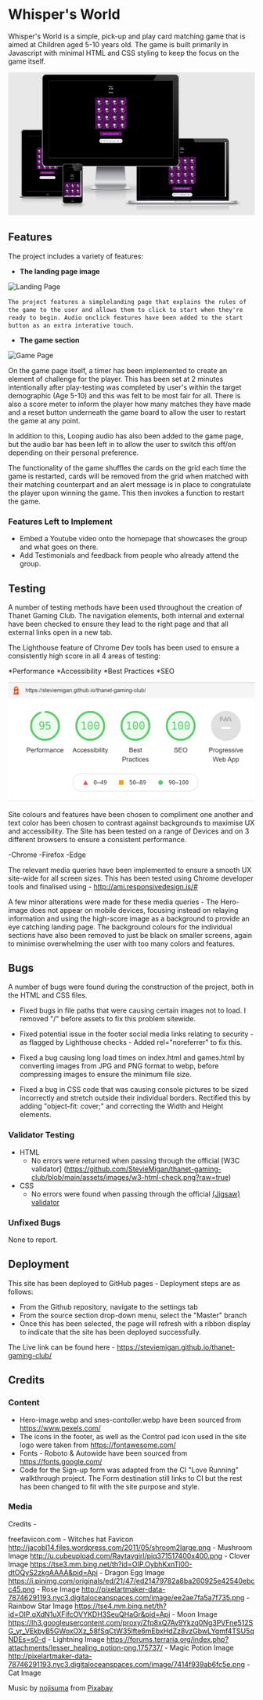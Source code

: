# Whisper's World

Whisper's World is a simple, pick-up and play card matching game that is aimed at Children aged 5-10 years old. The game is built primarily in Javascript with minimal HTML and CSS styling to keep the focus on the game itself. 

![Responsive Mock-up](https://github.com/StevieMigan/whispersworld/blob/main/assets/images/game-responsive.png?raw=true)

## Features 

The project includes a variety of features: 

- __The landing page image__

![Landing Page]()

    The project features a simplelanding page that explains the rules of the game to the user and allows them to click to start when they're ready to begin. Audio onclick features have been added to the start button as an extra interative touch.

- __The game section__

![Game Page]()

On the game page itself, a timer has been implemented to create an element of challenge for the player. This has been set at 2 minutes intentionally after play-testing was completed by user's within the target demographic (Age 5-10) and this was felt to be most fair for all. There is also a score meter to inform the player how many matches they have made and a reset button underneath the game board to allow the user to restart the game at any point.

In addition to this, Looping audio has also been added to the game page, but the audio bar has been left in to allow the user to switch this off/on depending on their personal preference.

The functionality of the game shuffles the cards on the grid each time the game is restarted, cards will be removed from the grid when matched with their matching counterpart and an alert message is in place to congratulate the player upon winning the game. This then invokes a function to restart the game.

### Features Left to Implement

- Embed a Youtube video onto the homepage that showcases the group and what goes on there.
- Add Testimonials and feedback from people who already attend the group.

## Testing 

A number of testing methods have been used throughout the creation of Thanet Gaming Club. The navigation elements, both internal and external have been checked to ensure they lead to the right page and that all external links open in a new tab.

The Lighthouse feature of Chrome Dev tools has been used to ensure a consistently high score in all 4 areas of testing:

*Performance
*Accessibility
*Best Practices
*SEO

![Lighthouse](https://github.com/StevieMigan/thanet-gaming-club/blob/main/assets/images/lighthouse-score.png?raw=true)

Site colours and features have been chosen to compliment one another and text color has been chosen to contrast against backgrounds to maximise UX and accessibility. The Site has been tested on a range of Devices and on 3 different browsers to ensure a consistent performance.

-Chrome
-Firefox
-Edge

The relevant media queries have been implemented to ensure a smooth UX site-wide for all screen sizes. This has been tested using Chrome developer tools and finalised using - http://ami.responsivedesign.is/#

A few minor alterations were made for these media queries - The Hero-image does not appear on mobile devices, focusing instead on relaying information and using the high-score image as a background to provide an eye catching landing page. The background colours for the individual sections have also been removed to just be black on smaller screens, again to minimise overwhelming the user with too many colors and features.

## Bugs

A number of bugs were found during the construction of the project, both in the HTML and CSS files.

- Fixed bugs in file paths that were causing certain images not to load. I removed "/" before assets to fix this problem sitewide.

- Fixed potential issue in the footer social media links relating to security - as flagged by Lighthouse checks - Added rel="noreferrer" to fix this.

- Fixed a bug causing long load times on index.html and games.html by converting images from JPG and PNG format to webp, before compressing images to ensure the minimum file size.

- Fixed a bug in CSS code that was causing console pictures to be sized incorrectly and stretch outside their individual borders. Rectified this by adding "object-fit: cover;" and correcting the Width and Height elements.

### Validator Testing 

- HTML
  - No errors were returned when passing through the official [W3C validator] (https://github.com/StevieMigan/thanet-gaming-club/blob/main/assets/images/w3-html-check.png?raw=true)
- CSS
  - No errors were found when passing through the official [(Jigsaw) validator](https://github.com/StevieMigan/thanet-gaming-club/blob/main/assets/images/jigsaw-css-check.png?raw=true)

### Unfixed Bugs

None to report.

## Deployment

This site has been deployed to GitHub pages - Deployment steps are as follows:

- From the Github repository, navigate to the settings tab
- From the source section drop-down menu, select the "Master" branch
- Once this has been selected, the page will refresh with a ribbon display to indicate that the site has been deployed successfully.

The Live link can be found here - https://steviemigan.github.io/thanet-gaming-club/


## Credits 

### Content 

- Hero-image.webp and snes-contoller.webp have been sourced from https://www.pexels.com/
- The icons in the footer, as well as the Control pad icon used in the site logo were taken from https://fontawesome.com/
- Fonts - Roboto & Autowide have been sourced from https://fonts.google.com/
- Code for the Sign-up form was adapted from the CI "Love Running" walkthrough project. The Form destination still links to CI but the rest has been changed to fit with the site purpose and style.

### Media




Credits - 

freefavicon.com - Witches hat Favicon
http://jacobl14.files.wordpress.com/2011/05/shroom2large.png - Mushroom Image
http://u.cubeupload.com/Raytaygirl/piq371517400x400.png - Clover Image
https://tse3.mm.bing.net/th?id=OIP.OybhKxnTl00-dtOQyS2zkgAAAA&pid=Api - Dragon Egg Image
https://i.pinimg.com/originals/ed/21/47/ed21479782a8ba260925e42540ebcc45.png - Rose Image
http://pixelartmaker-data-78746291193.nyc3.digitaloceanspaces.com/image/ee2ae7fa5a7f735.png - Rainbow Star Image
https://tse4.mm.bing.net/th?id=OIP.qXdN1uXFifcOVYKDH3SeuQHaGr&pid=Api - Moon Image
https://lh3.googleusercontent.com/proxy/Zfp8xQ7Av9Ykzq0Ng3PVFne512SG_yr_VEkbyB5GWoxOXz_58fSqCtW35lfte6mEbxHdZz8vzGbwLYqmf4TSU5qNDEs=s0-d - Lightning Image
https://forums.terraria.org/index.php?attachments/lesser_healing_potion-png.175737/ - Magic Potion Image
http://pixelartmaker-data-78746291193.nyc3.digitaloceanspaces.com/image/7414f939ab6fc5e.png - Cat Image

Music by <a href="/users/nojisuma-23737290/?tab=audio&amp;utm_source=link-attribution&amp;utm_medium=referral&amp;utm_campaign=audio&amp;utm_content=9689">nojisuma</a> from <a href="https://pixabay.com/?utm_source=link-attribution&amp;utm_medium=referral&amp;utm_campaign=music&amp;utm_content=9689">Pixabay</a>
